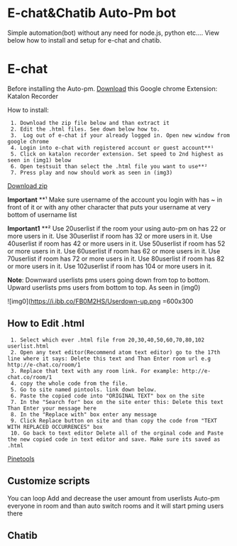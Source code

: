# E-chat&Chatib Auto-Pm bot


 Simple automation(bot) without any need for node.js, python etc....
View below how to install and setup for e-chat and chatib.

# E-chat

Before installing the Auto-pm. [Download](https://chrome.google.com/webstore/detail/katalon-recorder-selenium/ljdobmomdgdljniojadhoplhkpialdid "Download") this Google chrome Extension:  Katalon Recorder 

How to install:

```
 1. Download the zip file below and than extract it   
 2. Edit the .html files. See down below how to.
 3.  Log out of e-chat if your already logged in. Open new window from google chrome
 4. Login into e-chat with registered account or guest account**¹
 5. Click on katalon recorder extension. Set speed to 2nd highest as seen in (img1) below
 6. Open testsuit than select the .html file you want to use**²
 7. Press play and now should work as seen in (img3)   
```
 [Download zip](https://srv-file5.gofile.io/download/lO2EQe/auto-pm-files.zip "Download")

**Important** **¹ Make sure username of the account you login with has ~ in front of it or with any other character that puts your username at very bottom of username list   

**Important1** **² Use 20userlist if the room your using auto-pm on has 22 or more users in it. Use 30userlist if room has 32 or more users in it. Use 40userlist if room has 42 or more users in it. Use 50userlist if room has 52 or more users in it. Use 60userlist if room has 62 or more users in it. Use 70userlist if room has 72 or more users in it.  Use 80userlist if room has 82 or more users in it. Use 102userlist if room has 104 or more users in it.

**Note**: Downward userlists pms users going down from top to bottom. Upward userlists pms users from bottom to top. As seen in (img0)

![img0](https://i.ibb.co/FB0M2HS/Userdown-up.png =600x300


 








## How to Edit .html

```
 1. Select which ever .html file from 20,30,40,50,60,70,80,102 userlist.html
 2. Open any text editor(Recommend atom text editor) go to the 17th line where it says: Delete this text and Than Enter room url e.g http://e-chat.co/room/1
 3. Replace that text with any room link. For example: http://e-chat.co/room/1
 4. copy the whole code from the file.
 5. Go to site named pintools. link down below.
 6. Paste the copied code into "ORIGINAL TEXT" box on the site
 7. In the "Search for" box on the site enter this: Delete this text Than Enter your message here
 8. In the "Replace with" box enter any message
 9. Click Replace button on site and than copy the code from "TEXT WITH REPLACED OCCURRENCES" box
 10. Go back to text editor Delete all of the orginal code and Paste the new copied code in text editor and save. Make sure its saved as .html          
```
[Pinetools](https://pinetools.com/find-and-replace)

##  Customize scripts

You can loop 
Add and decrease the user amount from userlists
Auto-pm everyone in room and than auto switch rooms and it will start pming users there 

##  
##  



## Chatib




##  



